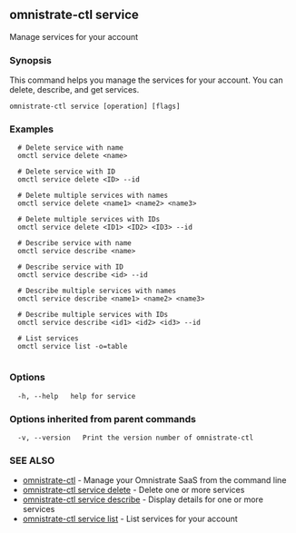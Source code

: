 ## omnistrate-ctl service

Manage services for your account

### Synopsis

This command helps you manage the services for your account.
You can delete, describe, and get services.

```
omnistrate-ctl service [operation] [flags]
```

### Examples

```
  # Delete service with name
  omctl service delete <name>

  # Delete service with ID
  omctl service delete <ID> --id

  # Delete multiple services with names
  omctl service delete <name1> <name2> <name3>

  # Delete multiple services with IDs
  omctl service delete <ID1> <ID2> <ID3> --id

  # Describe service with name
  omctl service describe <name>

  # Describe service with ID
  omctl service describe <id> --id

  # Describe multiple services with names
  omctl service describe <name1> <name2> <name3>

  # Describe multiple services with IDs
  omctl service describe <id1> <id2> <id3> --id

  # List services
  omctl service list -o=table


```

### Options

```
  -h, --help   help for service
```

### Options inherited from parent commands

```
  -v, --version   Print the version number of omnistrate-ctl
```

### SEE ALSO

* [omnistrate-ctl](omnistrate-ctl.md)	 - Manage your Omnistrate SaaS from the command line
* [omnistrate-ctl service delete](omnistrate-ctl_service_delete.md)	 - Delete one or more services
* [omnistrate-ctl service describe](omnistrate-ctl_service_describe.md)	 - Display details for one or more services
* [omnistrate-ctl service list](omnistrate-ctl_service_list.md)	 - List services for your account


